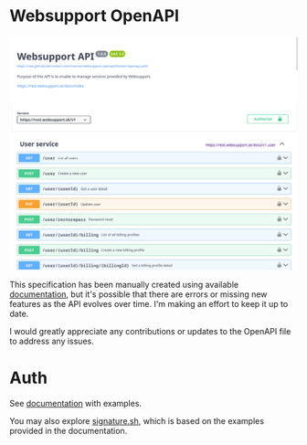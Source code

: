 # Websupport OpenAPI

![Alt text](docs/swagger-ui.png)

This specification has been manually created using available [documentation],
but it's possible that there are errors or missing new features as the API
evolves over time. I'm making an effort to keep it up to date.

[documentation]: https://rest.websupport.sk/docs/index

I would greatly appreciate any contributions or updates to the OpenAPI file to
address any issues.

# Auth

See [documentation][auth-documentation] with examples.

[auth-documentation]: https://rest.websupport.sk/docs/v1.intro

You may also explore [signature.sh](./scripts/signature.sh), which is based
on the examples provided in the documentation.
